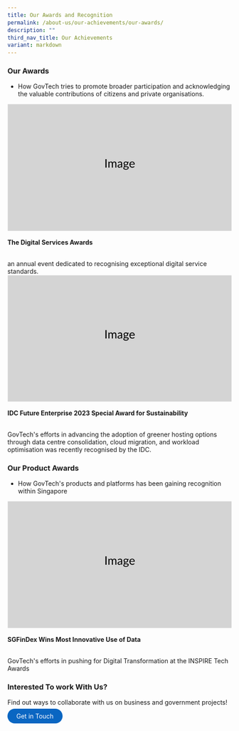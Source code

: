 ```yaml
---
title: Our Awards and Recognition
permalink: /about-us/our-achievements/our-awards/
description: ""
third_nav_title: Our Achievements
variant: markdown
---
```

### Our Awards

- How GovTech tries to promote broader participation and acknowledging the valuable contributions of citizens and private organisations.


<div class="row"> <div class="col is-6"> <img src="/images/Placeholders/Screenshot_2023_11_10_at_9_56_05_AM.png"> </div> <div class="col is-6"> <p> <strong>The Digital Services Awards </strong></p> <br> an annual event dedicated to recognising exceptional digital service standards. </div> </div>

<div class="row"> <div class="col is-6"> <img src="/images/Placeholders/Screenshot_2023_11_10_at_9_56_05_AM.png"> </div> <div class="col is-6"> <p> <strong>  IDC Future Enterprise 2023 Special Award for Sustainability</strong></p> <br> GovTech's efforts in advancing the adoption of greener hosting options through data centre consolidation, cloud migration, and workload optimisation was recently recognised by the IDC.  </div> </div> 

### Our Product Awards
- How GovTech's products and platforms has been gaining recognition within Singapore

<div class="row"> <div class="col is-6"> <img src="/images/Placeholders/Screenshot_2023_11_10_at_9_56_05_AM.png"> </div> <div class="col is-6"> <p> <strong>SGFinDex Wins Most Innovative Use of Data</strong></p> <br> GovTech's efforts in pushing for Digital Transformation at the INSPIRE Tech Awards </div> </div> 

### Interested To work With Us?

Find out ways to collaborate with us on business and government projects!

<a href="/international-collaboration" target="\_blank" style="background-color: #0A66C2; color: white; text-decoration: none; border-radius: 100px; padding-left: 20px; padding-right: 20px; padding-top:8px; padding-bottom:8px">Get in Touch</a>